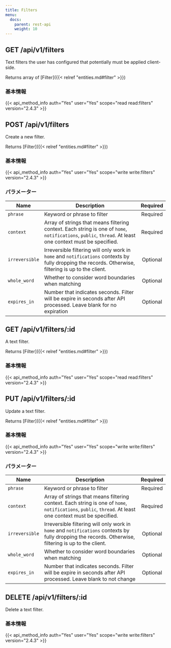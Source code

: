 ```yaml
---
title: Filters
menu:
  docs:
    parent: rest-api
    weight: 10
---
```


## GET /api/v1/filters

Text filters the user has configured that potentially must be applied client-side.

Returns array of [Filter]({{< relref "entities.md#filter" >}})

### 基本情報

{{< api_method_info auth="Yes" user="Yes" scope="read read:filters" version="2.4.3" >}}

## POST /api/v1/filters

Create a new filter.

Returns [Filter]({{< relref "entities.md#filter" >}})

### 基本情報

{{< api_method_info auth="Yes" user="Yes" scope="write write:filters" version="2.4.3" >}}

### パラメーター

|Name|Description|Required|
|----|-----------|:------:|
| `phrase` | Keyword or phrase to filter | Required |
| `context` | Array of strings that means filtering context. Each string is one of `home`, `notifications`, `public`, `thread`. At least one context must be specified. | Required |
| `irreversible` | Irreversible filtering will only work in `home` and `notifications` contexts by fully dropping the records. Otherwise, filtering is up to the client. | Optional |
| `whole_word` | Whether to consider word boundaries when matching | Optional |
| `expires_in` | Number that indicates seconds. Filter will be expire in seconds after API processed. Leave blank for no expiration | Optional |

## GET /api/v1/filters/:id

A text filter.

Returns [Filter]({{< relref "entities.md#filter" >}})

### 基本情報

{{< api_method_info auth="Yes" user="Yes" scope="read read:filters" version="2.4.3" >}}

## PUT /api/v1/filters/:id

Update a text filter.

Returns [Filter]({{< relref "entities.md#filter" >}})

### 基本情報

{{< api_method_info auth="Yes" user="Yes" scope="write write:filters" version="2.4.3" >}}

### パラメーター

|Name|Description|Required|
|----|-----------|:------:|
| `phrase` | Keyword or phrase to filter | Required |
| `context` | Array of strings that means filtering context. Each string is one of `home`, `notifications`, `public`, `thread`. At least one context must be specified. | Required |
| `irreversible` | Irreversible filtering will only work in `home` and `notifications` contexts by fully dropping the records. Otherwise, filtering is up to the client. | Optional |
| `whole_word` | Whether to consider word boundaries when matching | Optional |
| `expires_in` | Number that indicates seconds. Filter will be expire in seconds after API processed. Leave blank to not change | Optional |

## DELETE /api/v1/filters/:id

Delete a text filter.

### 基本情報

{{< api_method_info auth="Yes" user="Yes" scope="write write:filters" version="2.4.3" >}}
